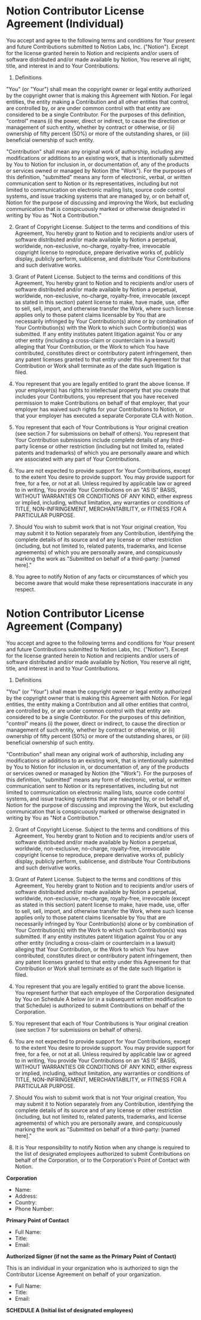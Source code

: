 # Notion Contributor License Agreement (Individual)

You accept and agree to the following terms and conditions for Your present and future Contributions submitted to Notion Labs, Inc. ("Notion").  Except for the license granted herein to Notion and recipients and/or users of software distributed and/or made available by Notion, You reserve all right, title, and interest in and to Your Contributions.

1.  Definitions

"You" (or "Your") shall mean the copyright owner or legal entity authorized by the copyright owner that is  making  this  Agreement  with  Notion.  For  legal  entities,  the  entity  making  a  Contribution  and  all  other  entities  that  control, are controlled by, or are under common control with that entity are considered to be a single Contributor. For the purposes of this  definition,  "control"  means  (i)  the  power,  direct  or  indirect, to cause the  direction or management of such entity, whether by contract or otherwise, or (ii) ownership of fifty percent (50%) or more of the outstanding shares, or (iii) beneficial ownership of such entity.

"Contribution" shall mean any original work of authorship, including any modifications or additions to an existing work, that is intentionally submitted by You to Notion for inclusion in, or documentation of, any of the products or services  owned  or  managed by Notion (the "Work").  For the purposes of this definition, "submitted" means any form of electronic, verbal, or written  communication sent to Notion or its representatives, including but not limited to communication  on electronic mailing lists, source code control systems, and issue tracking systems that are managed by, or on behalf of, Notion for the purpose of discussing and improving the Work, but excluding communication that is conspicuously marked or otherwise designated in writing by You as "Not a Contribution."

2.  Grant of Copyright License. Subject to the terms and conditions of this Agreement, You hereby grant to Notion and to recipients and/or users of software distributed and/or made available by Notion a perpetual, worldwide, non-exclusive, no-charge, royalty-free, irrevocable copyright license to reproduce, prepare derivative works of, publicly display, publicly perform, sublicense, and distribute Your Contributions and such derivative works.

3.  Grant of Patent License. Subject to the terms and conditions of this Agreement, You hereby grant to Notion and to recipients and/or users of software distributed and/or made available by Notion a perpetual, worldwide, non-exclusive, no-charge, royalty-free, irrevocable (except as stated in this section) patent license to make, have made, use, offer to sell, sell, import, and otherwise transfer the Work, where such license applies only to those patent claims licensable by You that are necessarily infringed by Your Contribution(s) alone or by combination of Your Contribution(s) with the Work to which such Contribution(s) was submitted. If any entity institutes patent litigation against You or any other entity (including a cross-claim or counterclaim in a lawsuit) alleging that Your Contribution, or the Work to which You have contributed, constitutes direct or contributory patent infringement, then any patent licenses granted to that entity under this Agreement for that Contribution or Work shall terminate as of the date such litigation is filed.

4.  You represent that you are legally entitled to grant the above license.  If your employer(s) has rights to intellectual property that you create that includes your Contributions, you represent that you have received permission to make Contributions on behalf of that employer, that your employer has waived such rights for your Contributions to Notion, or that your employer has executed a separate Corporate CLA with Notion.

5.  You represent that each of Your Contributions is Your original creation (see section 7 for submissions on behalf of others).  You represent that Your Contribution submissions include complete details of any third-party license or other restriction (including but not limited to, related patents and trademarks) of which you are personally aware and which are associated with any part of Your Contributions.

6.  You are not expected to provide support for Your Contributions, except to the extent You desire to provide support. You may provide support for free, for a fee, or not at all. Unless required by applicable law or agreed to in writing, You provide Your Contributions on an "AS IS" BASIS, WITHOUT WARRANTIES OR CONDITIONS OF ANY KIND, either express or implied, including, without limitation, any warranties or conditions of TITLE, NON-INFRINGEMENT, MERCHANTABILITY, or FITNESS FOR A PARTICULAR PURPOSE.

7.  Should You wish to submit work that is not Your original creation, You may submit it to Notion separately from any Contribution, identifying the complete details of its source and of any license or other restriction (including, but not limited to, related patents, trademarks, and license agreements) of which you are personally aware, and conspicuously marking the work as "Submitted on behalf of a third-party: [named here]."

8.  You agree to notify Notion of any facts or circumstances of which you become aware that would make these representations inaccurate in any respect.

# Notion Contributor License Agreement (Company)

You accept and agree to the following terms and conditions for Your present and future Contributions submitted to Notion Labs, Inc. ("Notion").  Except for the license granted herein to Notion and recipients and/or users of software distributed and/or made available by Notion, You reserve all right, title, and interest in and to Your Contributions.

1.  Definitions

"You" (or "Your") shall mean the copyright owner or legal entity authorized by the copyright owner that is  making  this  Agreement  with  Notion.  For  legal  entities,  the  entity  making  a  Contribution  and  all  other  entities  that  control, are controlled by, or are under common control with that entity are considered to be a single Contributor. For the purposes of this  definition,  "control"  means  (i)  the  power,  direct  or  indirect, to cause the  direction or management of such entity, whether by contract or otherwise, or (ii) ownership of fifty percent (50%) or more of the outstanding shares, or (iii) beneficial ownership of such entity.

"Contribution" shall mean any original work of authorship, including any modifications or additions to an existing work, that is intentionally submitted by You to Notion for inclusion in, or documentation of, any of the products or services  owned  or  managed by Notion (the "Work").  For the purposes of this definition, "submitted" means any form of electronic, verbal, or written  communication sent to Notion or its representatives, including but not limited to communication  on electronic mailing lists, source code control systems, and issue tracking systems that are managed by, or on behalf of, Notion for the purpose of discussing and improving the Work, but excluding communication that is conspicuously marked or otherwise designated in writing by You as "Not a Contribution."

2.  Grant of Copyright License. Subject to the terms and conditions of this Agreement, You hereby grant to Notion and to recipients and/or users of software distributed and/or made available by Notion a perpetual, worldwide, non-exclusive, no-charge, royalty-free, irrevocable copyright license to reproduce, prepare derivative works of, publicly display, publicly perform, sublicense, and distribute Your Contributions and such derivative works.

3.  Grant of Patent License. Subject to the terms and conditions of this Agreement, You hereby grant to Notion and to recipients and/or users of software distributed and/or made available by Notion a perpetual, worldwide, non-exclusive, no-charge, royalty-free, irrevocable (except as stated in this section) patent license to make, have made, use, offer to sell, sell, import, and otherwise transfer the Work, where such license applies only to those patent claims licensable by You that are necessarily infringed by Your Contribution(s) alone or by combination of Your Contribution(s) with the Work to which such Contribution(s) was submitted. If any entity institutes patent litigation against You or any other entity (including a cross-claim or counterclaim in a lawsuit) alleging that Your Contribution, or the Work to which You have contributed, constitutes direct or contributory patent infringement, then any patent licenses granted to that entity under this Agreement for that Contribution or Work shall terminate as of the date such litigation is filed.

4.  You represent that you are legally entitled to grant the above license.  You represent further that each employee of the Corporation designated by You on Schedule A below (or in a subsequent written modification to that Schedule) is authorized to submit Contributions on behalf of the Corporation.

5.  You represent that each of Your Contributions is Your original creation (see section 7 for submissions on behalf of others).

6.  You are not expected to provide support for Your Contributions, except to the extent You desire to provide support. You may provide support for free, for a fee, or not at all. Unless required by applicable law or agreed to in writing, You provide Your Contributions on an "AS IS" BASIS, WITHOUT WARRANTIES OR CONDITIONS OF ANY KIND, either express or implied, including, without limitation, any warranties or conditions of TITLE, NON-INFRINGEMENT, MERCHANTABILITY, or FITNESS FOR A PARTICULAR PURPOSE.

7.  Should You wish to submit work that is not Your original creation, You may submit it to Notion separately from any Contribution, identifying the complete details of its source and of any license or other restriction (including, but not limited to, related patents, trademarks, and license agreements) of which you are personally aware, and conspicuously marking the work as "Submitted on behalf of a third-party: [named here]."

8.  It is Your responsibility to notify Notion when any change is required to the list of designated employees authorized to submit Contributions on behalf of the Corporation, or to the Corporation's Point of Contact with Notion.

**Corporation**

- Name:
- Address:
- Country:
- Phone Number:

**Primary Point of Contact**

- Full Name:
- Title:
- Email:

**Authorized Signer (if not the same as the Primary Point of Contact)**

This is an individual in your organization who is authorized to sign the Contributor License Agreement on behalf of your organization.

- Full Name:
- Title:
- Email:

**SCHEDULE A (Initial list of designated employees)**
